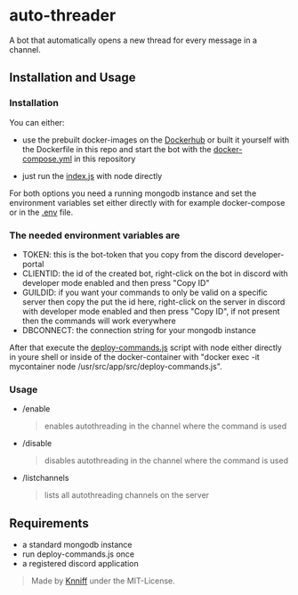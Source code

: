 # auto-threader

A bot that automatically opens a new thread for every message in a channel.

## Installation and Usage

### Installation

You can either:

- use the prebuilt docker-images on the [Dockerhub](https://hub.docker.com/r/knniff/redditbot) or built it yourself with the Dockerfile in this repo and start the bot with the [docker-compose.yml](https://github.com/Info-Bonn/autothreader/blob/main/docker-compose.yml.example) in this repository

- just run the [index.js](https://github.com/Info-Bonn/autothreader/blob/main/index.js) with node directly

For both options you need a running mongodb instance and set the environment variables set either directly with for example docker-compose or in the [.env](https://github.com/Info-Bonn/autothreader/blob/main/.env.example) file.

### The needed environment variables are

- TOKEN: this is the bot-token that you copy from the discord developer-portal
- CLIENTID: the id of the created bot, right-click on the bot in discord with developer mode enabled and then press "Copy ID"
- GUILDID: if you want your commands to only be valid on a specific server then copy the put the id here, right-click on the server in discord with developer mode enabled and then press "Copy ID", if not present then the commands will work everywhere
- DBCONNECT: the connection string for your mongodb instance

After that execute the [deploy-commands.js](https://github.com/Info-Bonn/autothreader/blob/main/src/deploy-commands.js) script with node either directly in youre shell or inside of the docker-container with "docker exec -it mycontainer node /usr/src/app/src/deploy-commands.js".

### Usage

- /enable
  > enables autothreading in the channel where the command is used
- /disable
  > disables autothreading in the channel where the command is used
- /listchannels
  > lists all autothreading channels on the server

## Requirements

- a standard mongodb instance
- run deploy-commands.js once
- a registered discord application

> Made by [Knniff](https://github.com/Knniff) under the MIT-License.
